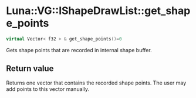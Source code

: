 # Luna::VG::IShapeDrawList::get_shape_points

```c++
virtual Vector< f32 > & get_shape_points()=0
```

Gets shape points that are recorded in internal shape buffer. 



## Return value
Returns one vector that contains the recorded shape points. The user may add points to this vector manually. 


